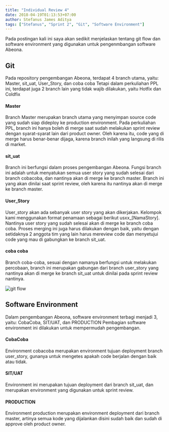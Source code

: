 ```yaml
---
title: "Individual Review 4"
date: 2018-04-19T01:13:53+07:00
author: Stefanus James Aditya
tags: ["Stefanus", "Sprint 2", "Git", "Software Environment"]
---
```


Pada postingan kali ini saya akan sedikit menjelaskan tentang git flow dan software environment yang digunakan untuk pengenmbangan software Abeona.

## Git

Pada repository pengembangan Abeona, terdapat 4 branch utama, yaitu: Master, sit_uat, User_Story, dan coba coba
Tetapi dalam perkuliahan PPL ini, terdapat juga 2 branch lain yang tidak wajib dilakukan, yaitu Hotfix dan Coldfix

#### Master
Branch Master merupakan branch utama yang menyimpan source code yang sudah siap dideploy ke production environment. Pada perkuliahan PPL, branch ini hanya boleh di merge saat sudah melakukan sprint review dengan syarat-syarat lain dari product owner. Oleh karena itu, code yang di merge harus benar-benar dijaga, karena branch inilah yang langsung di rilis di market.

#### sit_uat
Branch ini berfungsi dalam proses pengembangan Abeona. Fungsi branch ini adalah untuk menyatukan semua user story yang sudah selesai dari branch cobacoba, dan nantinya akan di merge ke branch master. Branch ini yang akan dinilai saat sprint review, oleh karena itu nantinya akan di merge ke branch master.

#### User_Story
User_story akan ada sebanyak user story yang akan dikerjakan. Kelompok kami menggunakan format penamaan sebagai berikut usxx_[NamaStory]. Nantinya user story yang sudah selesai akan di merge ke branch coba coba. Proses merging ini juga harus dilakukan dengan baik, yaitu dengan setidaknya 2 anggota tim yang lain harus mereview code dan menyetujui code yang mau di gabungkan ke branch sit_uat.


#### coba coba
Branch coba-coba, sesuai dengan namanya berfungsi untuk melakukan percobaan, branch ini merupakan gabungan dari branch user_story yang nantinya akan di merge ke branch sit_uat untuk dinilai pada sprint review nantinya.

![git flow](/img/git_flow.jpg)

## Software Environment

Dalam pengembangan Abeona, software environment terbagi menjadi 3, yaitu: CobaCoba, SIT/UAT, dan PRODUCTION
Pembagian software environment ini dilakukan untuk mempermudah pengembangan.

#### CobaCoba
Environment cobacoba merupakan environment tujuan deployment branch user_story, gunanya untuk mengetes apakah code berjalan dengan baik atau tidak.

#### SIT/UAT
Environment ini merupakan tujuan deployment dari branch sit_uat, dan merupakan environment yang digunakan untuk sprint review.

#### PRODUCTION
Environment production merupakan environment deployment dari branch master, artinya semua kode yang dijalankan disini sudah baik dan sudah di approve oleh product owner.